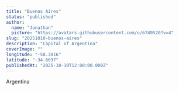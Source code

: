 ```yaml
---
title: "Buenos Aires"
status: "published"
author:
  name: "Jonathan"
  picture: "https://avatars.githubusercontent.com/u/6749520?v=4"
slug: "20251010-buenos-aires"
description: "Capital of Argentina"
coverImage: ""
longitude: "-58.3816"
latitude: "-34.6037"
publishedAt: "2025-10-10T12:00:00.000Z"
---
```


Argentina
